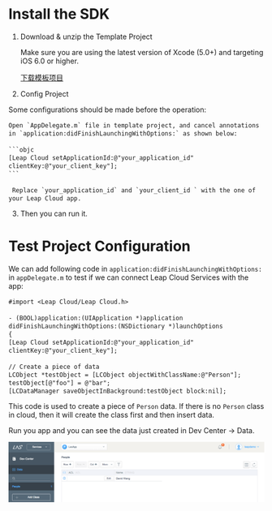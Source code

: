 # Install the SDK

1. Download & unzip the Template Project

	Make sure you are using the latest version of Xcode (5.0+) and targeting iOS 6.0 or higher.

    <a class="download-sdk" href="https://raw.githubusercontent.com/LeapAppServices/LAS-SDK-Release/master/iOS/v1.5.0/LASStarterProject.zip">下载模板项目</a>

2. Config Project

Some configurations should be made before the operation:
	
	Open `AppDelegate.m` file in template project, and cancel annotations in `application:didFinishLaunchingWithOptions:` as shown below:
    
    ```objc
    [Leap Cloud setApplicationId:@"your_application_id" clientKey:@"your_client_key"];
    ```
    
     Replace `your_application_id` and `your_client_id ` with the one of your Leap Cloud app.
    
3. Then you can run it.
    
    
# Test Project Configuration

We can add following code in `application:didFinishLaunchingWithOptions:` in `appDelegate.m` to test if we can connect Leap Cloud Services with the app:


```objc
#import <Leap Cloud/Leap Cloud.h>

- (BOOL)application:(UIApplication *)application didFinishLaunchingWithOptions:(NSDictionary *)launchOptions
{
[Leap Cloud setApplicationId:@"your_application_id" clientKey:@"your_client_key"];

// Create a piece of data
LCObject *testObject = [LCObject objectWithClassName:@"Person"];
testObject[@"foo"] = @"bar";
[LCDataManager saveObjectInBackground:testObject block:nil];
```

This code is used to create a piece of `Person` data. If there is no `Person` class in cloud, then it will create the class first and then insert data. 

Run you app and you can see the data just created in Dev Center -> Data.

![imgSDKQSTestAddObj](../../../images/imgSDKQSTestAddObj.png)
